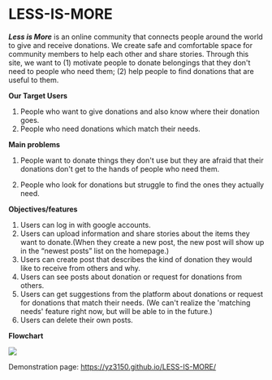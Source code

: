# LESS-IS-MORE

***Less is More*** is an online community that connects people around the world to give and receive donations. We create safe and comfortable space for community members to help each other and share stories. Through this site, we want to (1) motivate people to donate belongings that they don't need to people who need them; (2) help people to find donations that are useful to them.

**Our Target Users**
1. People who want to give donations and also know where their donation goes. 
2. People who need donations which match their needs. 

**Main problems** 
1. People want to donate things they don't use but they are afraid that their donations don't get to the hands of people who need them. 

2. People who look for donations but struggle to find the ones they actually need.

**Objectives/features**
1. Users can log in with google accounts.
2. Users can upload information and share stories about the items they want to donate.(When they create a new post, the new post will show up in the “newest posts” list on the homepage.)
3. Users can create post that describes the kind of donation they would like to receive from others and why.
4. Users can see posts about donation or request for donations from others. 
5. Users can get suggestions from the platform about donations or request for donations that match their needs. (We can't realize the 'matching needs' feature right now, but will be able to in the future.)
6. Users can delete their own posts.

**Flowchart**

![](https://i.imgur.com/MCDEZs8.jpg)


Demonstration page: https://yz3150.github.io/LESS-IS-MORE/
